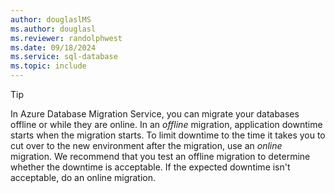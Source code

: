 ```yaml
---
author: douglaslMS
ms.author: douglasl
ms.reviewer: randolphwest
ms.date: 09/18/2024
ms.service: sql-database
ms.topic: include
---
```

> [!TIP]  
> In Azure Database Migration Service, you can migrate your databases offline or while they are online. In an *offline* migration, application downtime starts when the migration starts. To limit downtime to the time it takes you to cut over to the new environment after the migration, use an *online* migration. We recommend that you test an offline migration to determine whether the downtime is acceptable. If the expected downtime isn't acceptable, do an online migration.
